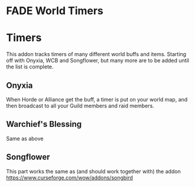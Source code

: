 # FADE World Timers

# Timers
This addon tracks timers of many different world buffs and items.
Starting off with Onyxia, WCB and Songflower, but many more are to be added until the list is complete.

## Onyxia
When Horde or Alliance get the buff, a timer is put on your world map, and then broadcast to all your Guild members and raid members.

## Warchief's Blessing
Same as above

## Songflower
This part works the same as (and should work together with) the addon https://www.curseforge.com/wow/addons/songbird